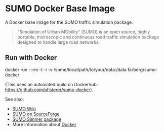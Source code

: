 SUMO Docker Base Image
======================

A Docker base image for the SUMO traffic simulation package.

> "Simulation of Urban MObility" (SUMO) is an open source, highly portable,
> microscopic and continuous road traffic simulation package designed to handle
> large road networks.

Run with Docker
-------------
docker run --rm -t -i -v /some/local/path/to/your/data:/data farberg/sumo-docker

(This uses an automated build on Dockerhub: https://github.com/pfisterer/sumo-docker).

See also:

* [SUMO Wiki](http://sumo.dlr.de/wiki/Main_Page)
* [SUMO on SourceForge](http://sourceforge.net/projects/sumo/)
* [SUMO Simmer package](https://github.com/similitude/sumo-simmer)
* More information about [Docker](https://www.docker.com/)

